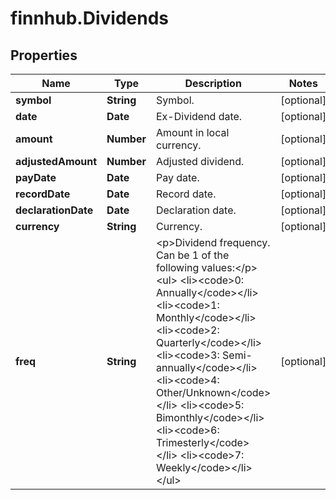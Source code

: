 # finnhub.Dividends

## Properties

Name | Type | Description | Notes
------------ | ------------- | ------------- | -------------
**symbol** | **String** | Symbol. | [optional] 
**date** | **Date** | Ex-Dividend date. | [optional] 
**amount** | **Number** | Amount in local currency. | [optional] 
**adjustedAmount** | **Number** | Adjusted dividend. | [optional] 
**payDate** | **Date** | Pay date. | [optional] 
**recordDate** | **Date** | Record date. | [optional] 
**declarationDate** | **Date** | Declaration date. | [optional] 
**currency** | **String** | Currency. | [optional] 
**freq** | **String** | &lt;p&gt;Dividend frequency. Can be 1 of the following values:&lt;/p&gt;&lt;ul&gt; &lt;li&gt;&lt;code&gt;0: Annually&lt;/code&gt;&lt;/li&gt; &lt;li&gt;&lt;code&gt;1: Monthly&lt;/code&gt;&lt;/li&gt; &lt;li&gt;&lt;code&gt;2: Quarterly&lt;/code&gt;&lt;/li&gt; &lt;li&gt;&lt;code&gt;3: Semi-annually&lt;/code&gt;&lt;/li&gt; &lt;li&gt;&lt;code&gt;4: Other/Unknown&lt;/code&gt;&lt;/li&gt; &lt;li&gt;&lt;code&gt;5: Bimonthly&lt;/code&gt;&lt;/li&gt; &lt;li&gt;&lt;code&gt;6: Trimesterly&lt;/code&gt;&lt;/li&gt; &lt;li&gt;&lt;code&gt;7: Weekly&lt;/code&gt;&lt;/li&gt; &lt;/ul&gt; | [optional] 


